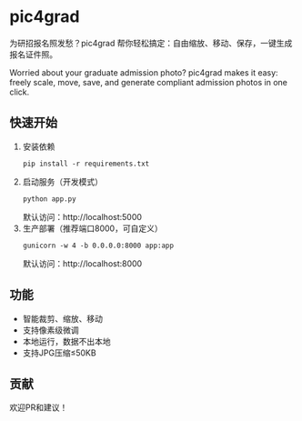 # pic4grad

为研招报名照发愁？pic4grad 帮你轻松搞定：自由缩放、移动、保存，一键生成报名证件照。

Worried about your graduate admission photo? pic4grad makes it easy: freely scale, move, save, and generate compliant admission photos in one click.

## 快速开始

1. 安装依赖
   ```
   pip install -r requirements.txt
   ```
2. 启动服务（开发模式）
   ```
   python app.py
   ```
   默认访问：http://localhost:5000
3. 生产部署（推荐端口8000，可自定义）
   ```
   gunicorn -w 4 -b 0.0.0.0:8000 app:app
   ```
   默认访问：http://localhost:8000

## 功能
- 智能裁剪、缩放、移动
- 支持像素级微调
- 本地运行，数据不出本地
- 支持JPG压缩≤50KB

## 贡献
欢迎PR和建议！ 